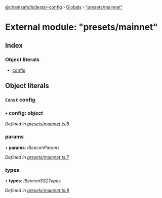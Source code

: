 [@chainsafe/lodestar-config](../README.md) › [Globals](../globals.md) › ["presets/mainnet"](_presets_mainnet_.md)

# External module: "presets/mainnet"

## Index

### Object literals

* [config](_presets_mainnet_.md#const-config)

## Object literals

### `Const` config

### ▪ **config**: *object*

*Defined in [presets/mainnet.ts:6](https://github.com/ChainSafe/lodestar/blob/e2d6cf7/packages/lodestar-config/src/presets/mainnet.ts#L6)*

###  params

• **params**: *IBeaconParams*

*Defined in [presets/mainnet.ts:7](https://github.com/ChainSafe/lodestar/blob/e2d6cf7/packages/lodestar-config/src/presets/mainnet.ts#L7)*

###  types

• **types**: *IBeaconSSZTypes*

*Defined in [presets/mainnet.ts:8](https://github.com/ChainSafe/lodestar/blob/e2d6cf7/packages/lodestar-config/src/presets/mainnet.ts#L8)*
